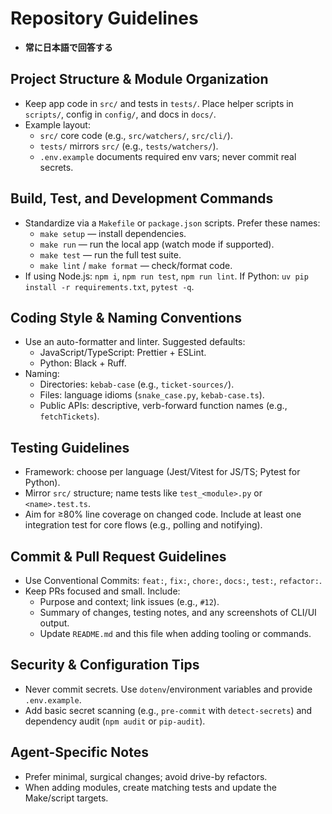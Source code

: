 # Repository Guidelines
- **常に日本語で回答する**

## Project Structure & Module Organization
- Keep app code in `src/` and tests in `tests/`. Place helper scripts in `scripts/`, config in `config/`, and docs in `docs/`.
- Example layout:
  - `src/` core code (e.g., `src/watchers/`, `src/cli/`).
  - `tests/` mirrors `src/` (e.g., `tests/watchers/`).
  - `.env.example` documents required env vars; never commit real secrets.

## Build, Test, and Development Commands
- Standardize via a `Makefile` or `package.json` scripts. Prefer these names:
  - `make setup` — install dependencies.
  - `make run` — run the local app (watch mode if supported).
  - `make test` — run the full test suite.
  - `make lint` / `make format` — check/format code.
- If using Node.js: `npm i`, `npm run test`, `npm run lint`. If Python: `uv pip install -r requirements.txt`, `pytest -q`.

## Coding Style & Naming Conventions
- Use an auto-formatter and linter. Suggested defaults:
  - JavaScript/TypeScript: Prettier + ESLint.
  - Python: Black + Ruff.
- Naming:
  - Directories: `kebab-case` (e.g., `ticket-sources/`).
  - Files: language idioms (`snake_case.py`, `kebab-case.ts`).
  - Public APIs: descriptive, verb-forward function names (e.g., `fetchTickets`).

## Testing Guidelines
- Framework: choose per language (Jest/Vitest for JS/TS; Pytest for Python).
- Mirror `src/` structure; name tests like `test_<module>.py` or `<name>.test.ts`.
- Aim for ≥80% line coverage on changed code. Include at least one integration test for core flows (e.g., polling and notifying).

## Commit & Pull Request Guidelines
- Use Conventional Commits: `feat:`, `fix:`, `chore:`, `docs:`, `test:`, `refactor:`.
- Keep PRs focused and small. Include:
  - Purpose and context; link issues (e.g., `#12`).
  - Summary of changes, testing notes, and any screenshots of CLI/UI output.
  - Update `README.md` and this file when adding tooling or commands.

## Security & Configuration Tips
- Never commit secrets. Use `dotenv`/environment variables and provide `.env.example`.
- Add basic secret scanning (e.g., `pre-commit` with `detect-secrets`) and dependency audit (`npm audit` or `pip-audit`).

## Agent-Specific Notes
- Prefer minimal, surgical changes; avoid drive-by refactors.
- When adding modules, create matching tests and update the Make/script targets.
